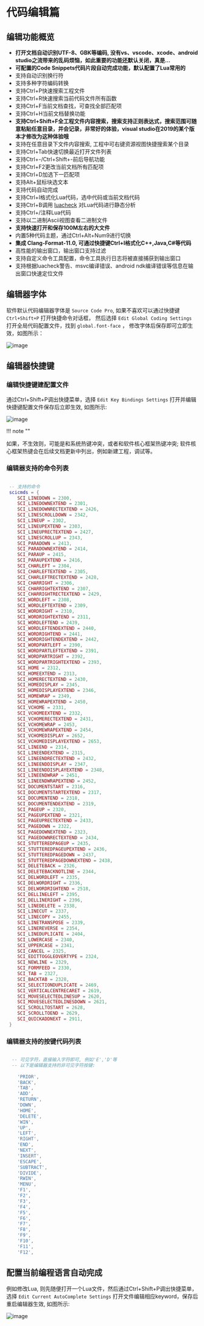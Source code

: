 # 代码编辑篇

## 编辑功能概览

* **打开文档自动识别UTF-8、GBK等编码, 没有vs、vscode、xcode、android studio之流带来的乱码烦恼，如此重要的功能还默认关闭，真是...**
* **可配置的Code Snippets代码片段自动完成功能，默认配置了Lua常用的**
* 支持自动识别换行符
* 支持多种字符编码转换
* 支持Ctrl+P快速搜索工程文件
* 支持Ctrl+R快速搜索当前代码文件所有函数
* 支持Ctrl+F当前文档查找，可查找全部匹配项
* 支持Ctrl+H当前文档替换功能
* **支持Ctrl+Shift+F全工程文件内容搜索，搜索支持正则表达式，搜索范围可随意粘贴任意目录，并会记录，非常好的体验，visual studio在2019的某个版本才修改为这种体验哦**
* 支持在任意目录下文件内容搜索, 工程中可右键资源视图快捷搜索某个目录
* 支持Ctrl+Tab快速切换最近打开文件列表
* 支持Ctrl+-/Ctrl+Shift+-前后导航功能
* 支持Ctrl+F2更改当前文档所有匹配项
* 支持Ctrl+D加选下一匹配项
* 支持Alt+鼠标块选文本
* 支持代码自动完成
* 支持Ctrl+I格式化Lua代码，选中代码或当前文档代码
* 支持Ctrl+B调用 [luacheck](https://github.com/mpeterv/luacheck) 对Lua代码进行静态分析
* 支持Ctrl+/注释Lua代码
* 支持以二进制Ascii视图查看二进制文件
* **支持快速打开和保存100M左右的大文件**
* 内置5种代码主题，通过Ctrl+Alt+Num9进行切换
* **集成 Clang-Format-11.0, 可通过快捷键Ctrl+I格式化C++,Java,C#等代码**
* 高性能的输出窗口，输出窗口支持过滤
* 支持自定义命令工具配置，命令工具执行日志将被直接捕获到输出窗口
* 支持根据luacheck警告、msvc编译错误、android ndk编译错误等信息在输出窗口快速定位文件

## 编辑器字体

软件默认代码编辑器字体是 ``Source Code Pro``, 如果不喜欢可以通过快捷键 ``Ctrl+Shift+P`` 打开快捷命令对话框，
然后选择 ``Edit Global Coding Settings`` 打开全局代码配置文件，找到 ``global.font-face`` ， 
修改字体后保存即可立即生效，如图所示：

![image](../assets/images/c1_01.png)  

## 编辑器快捷键

### 编辑快捷键建配置文件

通过Ctrl+Shift+P调出快捷菜单，选择 ``Edit Key Bindings Settings`` 打开并编辑快捷键配置文件保存后立即生效,
如图所示:

![image](../assets/images/c1_02.png)

!!! note ""

  如果，不生效则，可能是和系统热键冲突，或者和软件核心框架热键冲突; 软件核心框架热键会在后续文档更新中列出，例如新建工程，调试等。

### 编辑器支持的命令列表

```lua

 -- 支持的命令
 scicmds = {
    SCI_LINEDOWN = 2300,
    SCI_LINEDOWNEXTEND = 2301,
    SCI_LINEDOWNRECTEXTEND = 2426,
    SCI_LINESCROLLDOWN = 2342,
    SCI_LINEUP = 2302,
    SCI_LINEUPEXTEND = 2303,
    SCI_LINEUPRECTEXTEND = 2427,
    SCI_LINESCROLLUP = 2343,
    SCI_PARADOWN = 2413,
    SCI_PARADOWNEXTEND = 2414,
    SCI_PARAUP = 2415,
    SCI_PARAUPEXTEND = 2416,
    SCI_CHARLEFT = 2304,
    SCI_CHARLEFTEXTEND = 2305,
    SCI_CHARLEFTRECTEXTEND = 2428,
    SCI_CHARRIGHT = 2306,
    SCI_CHARRIGHTEXTEND = 2307,
    SCI_CHARRIGHTRECTEXTEND = 2429,
    SCI_WORDLEFT = 2308,
    SCI_WORDLEFTEXTEND = 2309,
    SCI_WORDRIGHT = 2310,
    SCI_WORDRIGHTEXTEND = 2311,
    SCI_WORDLEFTEND = 2439,
    SCI_WORDLEFTENDEXTEND = 2440,
    SCI_WORDRIGHTEND = 2441,
    SCI_WORDRIGHTENDEXTEND = 2442,
    SCI_WORDPARTLEFT = 2390,
    SCI_WORDPARTLEFTEXTEND = 2391,
    SCI_WORDPARTRIGHT = 2392,
    SCI_WORDPARTRIGHTEXTEND = 2393,
    SCI_HOME = 2312,
    SCI_HOMEEXTEND = 2313,
    SCI_HOMERECTEXTEND = 2430,
    SCI_HOMEDISPLAY = 2345,
    SCI_HOMEDISPLAYEXTEND = 2346,
    SCI_HOMEWRAP = 2349,
    SCI_HOMEWRAPEXTEND = 2450,
    SCI_VCHOME = 2331,
    SCI_VCHOMEEXTEND = 2332,
    SCI_VCHOMERECTEXTEND = 2431,
    SCI_VCHOMEWRAP = 2453,
    SCI_VCHOMEWRAPEXTEND = 2454,
    SCI_VCHOMEDISPLAY = 2652,
    SCI_VCHOMEDISPLAYEXTEND = 2653,
    SCI_LINEEND = 2314,
    SCI_LINEENDEXTEND = 2315,
    SCI_LINEENDRECTEXTEND = 2432,
    SCI_LINEENDDISPLAY = 2347,
    SCI_LINEENDDISPLAYEXTEND = 2348,
    SCI_LINEENDWRAP = 2451,
    SCI_LINEENDWRAPEXTEND = 2452,
    SCI_DOCUMENTSTART = 2316,
    SCI_DOCUMENTSTARTEXTEND = 2317,
    SCI_DOCUMENTEND = 2318,
    SCI_DOCUMENTENDEXTEND = 2319,
    SCI_PAGEUP = 2320,
    SCI_PAGEUPEXTEND = 2321,
    SCI_PAGEUPRECTEXTEND = 2433,
    SCI_PAGEDOWN = 2322,
    SCI_PAGEDOWNEXTEND = 2323,
    SCI_PAGEDOWNRECTEXTEND = 2434,
    SCI_STUTTEREDPAGEUP = 2435,
    SCI_STUTTEREDPAGEUPEXTEND = 2436,
    SCI_STUTTEREDPAGEDOWN = 2437,
    SCI_STUTTEREDPAGEDOWNEXTEND = 2438,
    SCI_DELETEBACK = 2326,
    SCI_DELETEBACKNOTLINE = 2344,
    SCI_DELWORDLEFT = 2335,
    SCI_DELWORDRIGHT = 2336,
    SCI_DELWORDRIGHTEND = 2518,
    SCI_DELLINELEFT = 2395,
    SCI_DELLINERIGHT = 2396,
    SCI_LINEDELETE = 2338,
    SCI_LINECUT = 2337,
    SCI_LINECOPY = 2455,
    SCI_LINETRANSPOSE = 2339,
    SCI_LINEREVERSE = 2354,
    SCI_LINEDUPLICATE = 2404,
    SCI_LOWERCASE = 2340,
    SCI_UPPERCASE = 2341,
    SCI_CANCEL = 2325,
    SCI_EDITTOGGLEOVERTYPE = 2324,
    SCI_NEWLINE = 2329,
    SCI_FORMFEED = 2330,
    SCI_TAB = 2327,
    SCI_BACKTAB = 2328,
    SCI_SELECTIONDUPLICATE = 2469,
    SCI_VERTICALCENTRECARET = 2619,
    SCI_MOVESELECTEDLINESUP = 2620,
    SCI_MOVESELECTEDLINESDOWN = 2621,
    SCI_SCROLLTOSTART = 2628,
    SCI_SCROLLTOEND = 2629,
    SCI_QUICKADDNEXT = 2911,
 }
```

### 编辑器支持的按键代码列表

```lua

  -- 可见字符，直接输入字符即可, 例如'E','D'等
  -- 以下是编辑器支持的非可见字符按键:
  
    'PRIOR',
    'BACK',
    'TAB',
    'ADD',
    'RETURN',
    'DOWN',
    'HOME',
    'DELETE',
    'WIN',
    'UP',
    'LEFT',
    'RIGHT',
    'END',
    'NEXT',
    'INSERT',
    'ESCAPE',
    'SUBTRACT',
    'DIVIDE',
    'RWIN',
    'MENU',
    'F1',
    'F2',
    'F3',
    'F4',
    'F5',
    'F6',
    'F7',
    'F8',
    'F9',
    'F10',
    'F11',
    'F12',

```

## 配置当前编程语言自动完成

例如修改Lua, 则先随便打开一个Lua文件，然后通过Ctrl+Shift+P调出快捷菜单，选择 ``Edit Current AutoComplete Settings`` 打开文件编辑相应keyword，保存后重启编辑器生效,
如图所示:

![image](../assets/images/c1_03.png)
